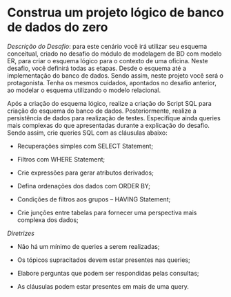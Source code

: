 # Construa um projeto lógico de banco de dados do zero

*Descrição do Desafio*: para este cenário você irá utilizar seu esquema conceitual, criado no desafio do módulo de modelagem de BD com modelo ER, para criar o esquema lógico para o contexto de uma oficina. Neste desafio, você definirá todas as etapas. Desde o esquema até a implementação do banco de dados. Sendo assim, neste projeto você será o protagonista. Tenha os mesmos cuidados, apontados no desafio anterior, ao modelar o esquema utilizando o modelo relacional.

Após a criação do esquema lógico, realize a criação do Script SQL para criação do esquema do banco de dados. Posteriormente, realize a persistência de dados para realização de testes. Especifique ainda queries mais complexas do que apresentadas durante a explicação do desafio. Sendo assim, crie queries SQL com as cláusulas abaixo:

* Recuperações simples com SELECT Statement;

* Filtros com WHERE Statement;

* Crie expressões para gerar atributos derivados;

* Defina ordenações dos dados com ORDER BY;

* Condições de filtros aos grupos – HAVING Statement;

* Crie junções entre tabelas para fornecer uma perspectiva mais complexa dos dados;

*Diretrizes*

* Não há um mínimo de queries a serem realizadas;

* Os tópicos supracitados devem estar presentes nas queries;

* Elabore perguntas que podem ser respondidas pelas consultas;

* As cláusulas podem estar presentes em mais de uma query.

